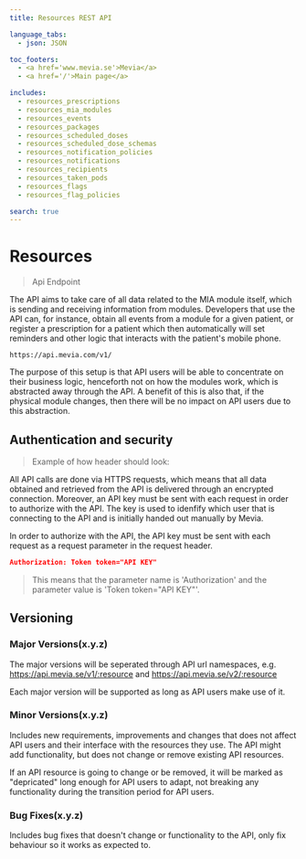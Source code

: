 ```yaml
---
title: Resources REST API

language_tabs:
  - json: JSON

toc_footers:
  - <a href='www.mevia.se'>Mevia</a>
  - <a href='/'>Main page</a>

includes:
  - resources_prescriptions
  - resources_mia_modules
  - resources_events
  - resources_packages
  - resources_scheduled_doses
  - resources_scheduled_dose_schemas
  - resources_notification_policies
  - resources_notifications
  - resources_recipients
  - resources_taken_pods
  - resources_flags
  - resources_flag_policies

search: true
---
```

# Resources


> Api Endpoint

The API aims to take care of all data related to the MIA module itself, which is sending and receiving information from modules. Developers that use the API can, for instance, obtain all events from a module for a given patient, or register a prescription for a patient which then automatically will set reminders and other logic that interacts with the patient's mobile phone.

```
https://api.mevia.com/v1/
```

The purpose of this setup is that API users will be able to concentrate on their business logic, henceforth not on how the modules work, which is abstracted away through the API. A benefit of this is also that, if the physical module changes, then there will be no impact on API users due to this abstraction.


## Authentication and security

> Example of how header should look:

All API calls are done via HTTPS requests, which means that all data obtained and retrieved from the API is delivered through an encrypted connection. Moreover, an API key must be sent with each request in order to authorize with the API. The key is used to idenfify which user that is connecting to the API and is initially handed out manually by Mevia.

In order to authorize with the API, the API key must be sent with each request as a request parameter in the request header.

```json
Authorization: Token token="API KEY"
```

> This means that the parameter name is 'Authorization' and the parameter value is 'Token token="API KEY"'.

## Versioning

### Major Versions(<span class="red-text">x</span>.y.z)

The major versions will be seperated through API url namespaces, e.g.
https://api.mevia.se/v1/:resource and https://api.mevia.se/v2/:resource

Each major version will be supported as long as API users make use of it.

### Minor Versions(x.<span class="red-text">y</span>.z)

Includes new requirements, improvements and changes that does not affect API users and their interface with the resources they use. The API might add functionality, but does not change or remove existing API resources.

If an API resource is going to change or be removed, it will be marked as "depricated" long enough for API users to adapt, not breaking any functionality during the transition period for API users.

### Bug Fixes(x.y.<span class="red-text">z</span>)

Includes bug fixes that doesn't change or functionality to the API, only fix behaviour so it works as expected to.

